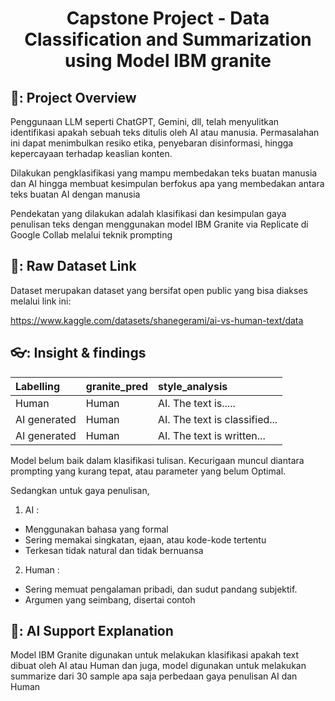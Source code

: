 <div align = 'center'>

  # Capstone Project - Data Classification and Summarization using Model IBM granite
</div>

## 📑: Project Overview

Penggunaan LLM seperti ChatGPT, Gemini, dll, telah menyulitkan identifikasi apakah sebuah teks ditulis oleh AI atau manusia. Permasalahan ini dapat menimbulkan resiko etika, penyebaran disinformasi, hingga kepercayaan terhadap keaslian konten.

Dilakukan pengklasifikasi yang mampu membedakan teks buatan manusia dan AI hingga membuat kesimpulan berfokus apa yang membedakan antara teks buatan AI dengan manusia

Pendekatan yang dilakukan adalah klasifikasi dan kesimpulan gaya penulisan teks dengan menggunakan model IBM Granite via Replicate di Google Collab melalui teknik prompting 

## 🔗: Raw Dataset Link

Dataset merupakan dataset yang bersifat open public yang bisa diakses melalui link ini:

https://www.kaggle.com/datasets/shanegerami/ai-vs-human-text/data

## 👓: Insight & findings

| Labelling	    | granite_pred	| style_analysis                |
|:--------------|:--------------|:------------------------------|
| Human	        | Human     	  | AI. The text is.....          |
| AI generated	| Human	        | AI. The text is classified... |
| AI generated	| Human	        | AI. The text is written...    |

Model belum baik dalam klasifikasi tulisan. Kecurigaan muncul diantara prompting yang kurang tepat, atau parameter yang belum Optimal.

Sedangkan untuk gaya penulisan,
1. AI :
- Menggunakan bahasa yang formal
- Sering memakai singkatan, ejaan, atau kode-kode tertentu
- Terkesan tidak natural dan tidak bernuansa

2. Human :
- Sering memuat pengalaman pribadi, dan sudut pandang subjektif.
- Argumen yang seimbang, disertai contoh

## 🤖: AI Support Explanation

Model IBM Granite digunakan untuk melakukan klasifikasi apakah text dibuat oleh AI atau Human dan juga, model digunakan untuk melakukan summarize dari 30 sample apa saja perbedaan gaya penulisan AI dan Human
